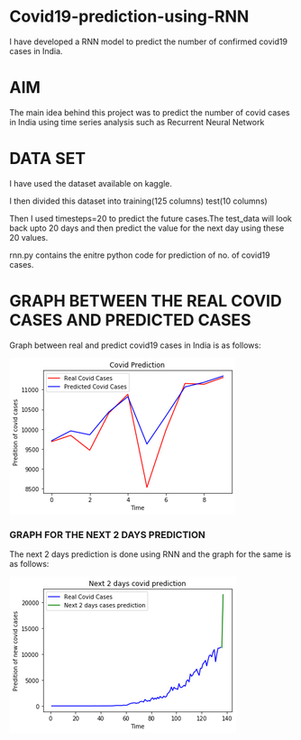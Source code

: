 # Covid19-prediction-using-RNN
I have  developed a RNN model to predict the number of confirmed covid19 cases in India. 
<h1>AIM</h1>
<p>The main idea behind this project was to predict the number of covid cases in India using time series analysis such as Recurrent 
Neural Network</p>
<h1>DATA SET</h1>
<p>I have used the dataset available on kaggle.</p>
<p>I then divided this dataset into training(125 columns) test(10 columns)</p>
<p>Then I used timesteps=20 to predict the future cases.The test_data will look back upto 20 days and then predict the value 
for the next day using these 20 values.</p>
<p> rnn.py contains the enitre python code for prediction of no. of covid19 cases.</p>
<h1>GRAPH BETWEEN THE REAL COVID CASES AND PREDICTED CASES</h1>
<p>Graph between real and predict covid19 cases in India is as follows:</p>

![](graph_real_pred_cases.png)

<h3>GRAPH FOR THE NEXT 2 DAYS PREDICTION</h3>
<p>The next 2 days prediction is done using RNN and the graph for the same is as follows:</p>

![](next_2_days_pred.png)


